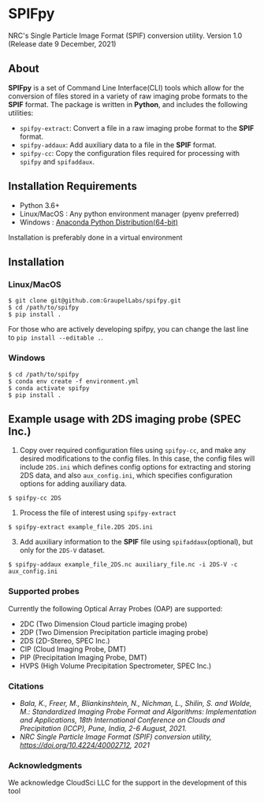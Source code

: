 # SPIFpy

NRC's Single Particle Image Format (SPIF) conversion utility.
Version 1.0 (Release date 9 December, 2021)

## About

**SPIFpy** is a set of Command Line Interface(CLI) tools which allow for the conversion of files stored in a
variety of raw imaging probe formats to the **SPIF** format. The package is written in **Python**,
and includes the following utilities:

- `spifpy-extract`: Convert a file in a raw imaging probe format to the **SPIF** format.
- `spifpy-addaux`: Add auxiliary data to a file in the **SPIF** format.
- `spifpy-cc`: Copy the configuration files required for processing with `spifpy` and `spifaddaux`.

## Installation Requirements
- Python 3.6+
- Linux/MacOS : Any python environment manager (pyenv preferred)
- Windows : [Anaconda Python Distribution(64-bit)](https://www.anaconda.com/products/individual)

Installation is preferably done in a virtual environment

## Installation

### Linux/MacOS
```
$ git clone git@github.com:GraupelLabs/spifpy.git
$ cd /path/to/spifpy
$ pip install .
```
For those who are actively developing spifpy, you can change the last line to ```pip install --editable .```.

### Windows

```
$ cd /path/to/spifpy
$ conda env create -f environment.yml
$ conda activate spifpy
$ pip install .
```

<a name="usage"></a>
## Example usage with 2DS imaging probe (SPEC Inc.)

1. Copy over required configuration files using `spifpy-cc`, and make any desired modifications to the config files. In this
case, the config files will include `2DS.ini` which defines config options for extracting and storing 2DS data, and
also `aux_config.ini`, which specifies configuration options for adding auxiliary data.

```
$ spifpy-cc 2DS
```

1. Process the file of interest using `spifpy-extract`

```
$ spifpy-extract example_file.2DS 2DS.ini
```

3. Add auxiliary information to the **SPIF** file using `spifaddaux`(optional), but only for the
`2DS-V` dataset.

```
$ spifpy-addaux example_file_2DS.nc auxiliary_file.nc -i 2DS-V -c aux_config.ini
```

<a name="supported-probes"></a>
### Supported probes

Currently the following Optical Array Probes (OAP) are supported:

- 2DC (Two Dimension Cloud particle imaging probe)
- 2DP (Two Dimension Precipitation particle imaging probe)
- 2DS (2D-Stereo, SPEC Inc.)
- CIP (Cloud Imaging Probe, DMT)
- PIP (Precipitation Imaging Probe, DMT)
- HVPS (High Volume Precipitation Spectrometer, SPEC Inc.)

<a name="citation"></a>
### Citations
- <i>Bala, K., Freer, M., Bliankinshtein, N., Nichman, L., Shilin, S. and Wolde, M.: Standardized Imaging Probe Format and Algorithms: Implementation and Applications, 18th International Conference on Clouds and Precipitation (ICCP), Pune, India, 2-6 August, 2021.</i>
- <i>NRC Single Particle Image Format (SPIF) conversion utility, https://doi.org/10.4224/40002712, 2021</i>

<a name="acknowledgment"></a>
### Acknowledgments
We acknowledge CloudSci LLC for the support in the development of this tool
